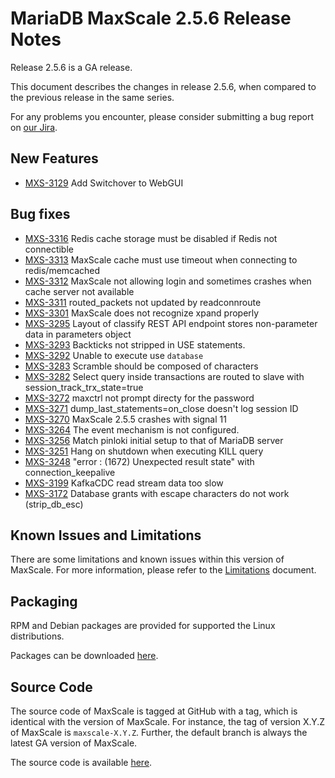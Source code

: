 # MariaDB MaxScale 2.5.6 Release Notes

Release 2.5.6 is a GA release.

This document describes the changes in release 2.5.6, when compared to the
previous release in the same series.

For any problems you encounter, please consider submitting a bug
report on [our Jira](https://jira.mariadb.org/projects/MXS).

## New Features

* [MXS-3129](https://jira.mariadb.org/browse/MXS-3129) Add Switchover to WebGUI

## Bug fixes

* [MXS-3316](https://jira.mariadb.org/browse/MXS-3316) Redis cache storage must be disabled if Redis not connectible 
* [MXS-3313](https://jira.mariadb.org/browse/MXS-3313) MaxScale cache must use timeout when connecting to redis/memcached 
* [MXS-3312](https://jira.mariadb.org/browse/MXS-3312) MaxScale not allowing login and sometimes crashes when cache server not available
* [MXS-3311](https://jira.mariadb.org/browse/MXS-3311) routed_packets not updated by readconnroute
* [MXS-3301](https://jira.mariadb.org/browse/MXS-3301) MaxScale does not recognize xpand properly
* [MXS-3295](https://jira.mariadb.org/browse/MXS-3295) Layout of classify REST API endpoint stores non-parameter data in parameters object
* [MXS-3293](https://jira.mariadb.org/browse/MXS-3293) Backticks not stripped in USE statements.
* [MXS-3292](https://jira.mariadb.org/browse/MXS-3292) Unable to execute  use `database`
* [MXS-3283](https://jira.mariadb.org/browse/MXS-3283) Scramble should be composed of characters
* [MXS-3282](https://jira.mariadb.org/browse/MXS-3282) Select query inside transactions are routed to slave with session_track_trx_state=true
* [MXS-3272](https://jira.mariadb.org/browse/MXS-3272) maxctrl not prompt directy for the password
* [MXS-3271](https://jira.mariadb.org/browse/MXS-3271) dump_last_statements=on_close doesn't log session ID
* [MXS-3270](https://jira.mariadb.org/browse/MXS-3270) MaxScale 2.5.5 crashes with signal 11
* [MXS-3264](https://jira.mariadb.org/browse/MXS-3264) The event mechanism is not configured.
* [MXS-3256](https://jira.mariadb.org/browse/MXS-3256) Match pinloki initial setup to that of MariaDB server
* [MXS-3251](https://jira.mariadb.org/browse/MXS-3251) Hang on shutdown when executing KILL query
* [MXS-3248](https://jira.mariadb.org/browse/MXS-3248) "error  : (1672) Unexpected result state" with connection_keepalive
* [MXS-3199](https://jira.mariadb.org/browse/MXS-3199) KafkaCDC read stream data too slow
* [MXS-3172](https://jira.mariadb.org/browse/MXS-3172) Database grants with escape characters do not work (strip_db_esc)

## Known Issues and Limitations

There are some limitations and known issues within this version of MaxScale.
For more information, please refer to the [Limitations](../About/Limitations.md) document.

## Packaging

RPM and Debian packages are provided for supported the Linux distributions.

Packages can be downloaded [here](https://mariadb.com/downloads/#mariadb_platform-mariadb_maxscale).

## Source Code

The source code of MaxScale is tagged at GitHub with a tag, which is identical
with the version of MaxScale. For instance, the tag of version X.Y.Z of MaxScale
is `maxscale-X.Y.Z`. Further, the default branch is always the latest GA version
of MaxScale.

The source code is available [here](https://github.com/mariadb-corporation/MaxScale).

